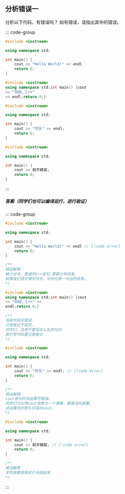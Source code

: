 ## 分析错误一

分析以下代码，有错误吗？ 如有错误，请指出其中的错误。

::: code-group

```cpp [代码1]
#include <iostream>

using namespace std;

int main() {
    cout << "Hello World!" << endl
    return 0;
}

```

```cpp [代码2]
#include <iostream>
using namespace std;int main() {cout 
<< "你好，C++" 
<< endl;return 0;}
```

```cpp [代码3]
#include <iostream>

using namespace std;

int main() {
    cout >> "可乐" >> endl;
    return 0;
}
```

```cpp [代码4]
#include <iostream>

using namespace std;

int main() {
    cout << 和平精英;
    return 0;
}
```
:::

##### 答案（同学们也可以编译运行，进行验证）

<PasswordProtected>

::: code-group

```cpp [代码1]
#include <iostream>

using namespace std;

int main() {
    cout << "Hello World!" << endl // [!code error]
    return 0;
}

/**
错误解释：
缺少分号，普通的C++语句,需要分号结束。
就像我们语文课写作文，句号代表一句话的结束。
*/
```

```cpp [代码2]
#include <iostream>
using namespace std;int main() {cout 
<< "你好，C++" << 
endl;return 0;}

/**
当前代码无错误：
只是格式不规范，
同学们，注意不要写这么乱的代码
我们写代码要注意格式
*/
```

```cpp [代码3]
#include <iostream>

using namespace std;

int main() {
    cout >> "可乐" >> endl; // [!code error]
    return 0;
}

/**
错误解释：
cout语句的流运算符错误。
同学们可以把cout想象为一个屏幕，数据流向屏幕。
流运算符的箭头应指向cout。
*/
```

```cpp [代码4]
#include <iostream>

using namespace std;

int main() {
    cout << 和平精英; // [!code error]
    return 0;
}

/**
错误解释：
字符串要使用双引号括起来
*/
```
:::

</PasswordProtected>
